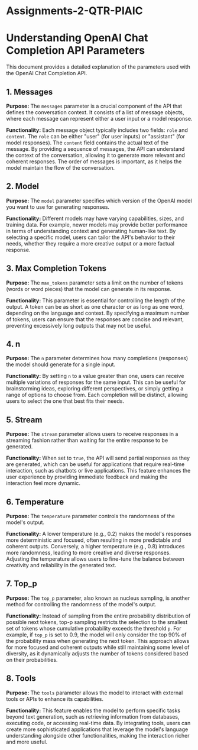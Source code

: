# Assignments-2-QTR-PIAIC
# Understanding OpenAI Chat Completion API Parameters

This document provides a detailed explanation of the parameters used with the OpenAI Chat Completion API.

## 1. Messages

**Purpose:** The `messages` parameter is a crucial component of the API that defines the conversation context. It consists of a list of message objects, where each message can represent either a user input or a model response.

**Functionality:** Each message object typically includes two fields: `role` and `content`. The `role` can be either "user" (for user inputs) or "assistant" (for model responses). The `content` field contains the actual text of the message. By providing a sequence of messages, the API can understand the context of the conversation, allowing it to generate more relevant and coherent responses. The order of messages is important, as it helps the model maintain the flow of the conversation.

## 2. Model

**Purpose:** The `model` parameter specifies which version of the OpenAI model you want to use for generating responses.

**Functionality:** Different models may have varying capabilities, sizes, and training data. For example, newer models may provide better performance in terms of understanding context and generating human-like text. By selecting a specific model, users can tailor the API's behavior to their needs, whether they require a more creative output or a more factual response.

## 3. Max Completion Tokens

**Purpose:** The `max_tokens` parameter sets a limit on the number of tokens (words or word pieces) that the model can generate in its response.

**Functionality:** This parameter is essential for controlling the length of the output. A token can be as short as one character or as long as one word, depending on the language and context. By specifying a maximum number of tokens, users can ensure that the responses are concise and relevant, preventing excessively long outputs that may not be useful.

## 4. n

**Purpose:** The `n` parameter determines how many completions (responses) the model should generate for a single input.

**Functionality:** By setting `n` to a value greater than one, users can receive multiple variations of responses for the same input. This can be useful for brainstorming ideas, exploring different perspectives, or simply getting a range of options to choose from. Each completion will be distinct, allowing users to select the one that best fits their needs.

## 5. Stream

**Purpose:** The `stream` parameter allows users to receive responses in a streaming fashion rather than waiting for the entire response to be generated.

**Functionality:** When set to `true`, the API will send partial responses as they are generated, which can be useful for applications that require real-time interaction, such as chatbots or live applications. This feature enhances the user experience by providing immediate feedback and making the interaction feel more dynamic.

## 6. Temperature

**Purpose:** The `temperature` parameter controls the randomness of the model's output.

**Functionality:** A lower temperature (e.g., 0.2) makes the model's responses more deterministic and focused, often resulting in more predictable and coherent outputs. Conversely, a higher temperature (e.g., 0.8) introduces more randomness, leading to more creative and diverse responses. Adjusting the temperature allows users to fine-tune the balance between creativity and reliability in the generated text.

## 7. Top_p

**Purpose:** The `top_p` parameter, also known as nucleus sampling, is another method for controlling the randomness of the model's output.

**Functionality:** Instead of sampling from the entire probability distribution of possible next tokens, top-p sampling restricts the selection to the smallest set of tokens whose cumulative probability exceeds the threshold `p`. For example, if `top_p` is set to 0.9, the model will only consider the top 90% of the probability mass when generating the next token. This approach allows for more focused and coherent outputs while still maintaining some level of diversity, as it dynamically adjusts the number of tokens considered based on their probabilities.

## 8. Tools

**Purpose:** The `tools` parameter allows the model to interact with external tools or APIs to enhance its capabilities.

**Functionality:** This feature enables the model to perform specific tasks beyond text generation, such as retrieving information from databases, executing code, or accessing real-time data. By integrating tools, users can create more sophisticated applications that leverage the model's language understanding alongside other functionalities, making the interaction richer and more useful.
